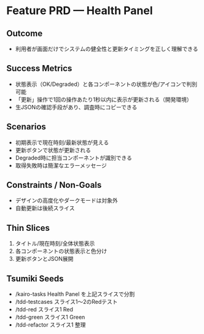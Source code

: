 # Feature PRD — Health Panel

## Outcome
- 利用者が画面だけでシステムの健全性と更新タイミングを正しく理解できる

## Success Metrics
- 状態表示（OK/Degraded）と各コンポーネントの状態が色/アイコンで判別可能
- 「更新」操作で1回の操作あたり1秒以内に表示が更新される（開発環境）
- 生JSONの確認手段があり、調査時にコピーできる

## Scenarios
- 初期表示で現在時刻/最新状態が見える
- 更新ボタンで状態が更新される
- Degraded時に担当コンポーネントが識別できる
- 取得失敗時は簡潔なエラーメッセージ

## Constraints / Non‑Goals
- デザインの高度化やダークモードは対象外
- 自動更新は後続スライス

## Thin Slices
1) タイトル/現在時刻/全体状態表示
2) 各コンポーネントの状態表示と色分け
3) 更新ボタンとJSON展開

## Tsumiki Seeds
- /kairo-tasks Health Panel を上記スライスで分割
- /tdd-testcases スライス1〜2のRedテスト
- /tdd-red スライス1 Red
- /tdd-green スライス1 Green
- /tdd-refactor スライス1 整理
